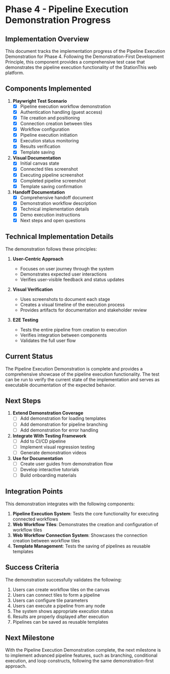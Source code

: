# Phase 4 - Pipeline Execution Demonstration Progress

## Implementation Overview

This document tracks the implementation progress of the Pipeline Execution Demonstration for Phase 4. Following the Demonstration-First Development Principle, this component provides a comprehensive test case that demonstrates the pipeline execution functionality of the StationThis web platform.

## Components Implemented

1. **Playwright Test Scenario**
   - [x] Pipeline execution workflow demonstration
   - [x] Authentication handling (guest access)
   - [x] Tile creation and positioning
   - [x] Connection creation between tiles
   - [x] Workflow configuration
   - [x] Pipeline execution initiation
   - [x] Execution status monitoring
   - [x] Results verification
   - [x] Template saving

2. **Visual Documentation**
   - [x] Initial canvas state
   - [x] Connected tiles screenshot
   - [x] Executing pipeline screenshot
   - [x] Completed pipeline screenshot
   - [x] Template saving confirmation

3. **Handoff Documentation**
   - [x] Comprehensive handoff document
   - [x] Demonstration workflow description
   - [x] Technical implementation details
   - [x] Demo execution instructions
   - [x] Next steps and open questions

## Technical Implementation Details

The demonstration follows these principles:

1. **User-Centric Approach**
   - Focuses on user journey through the system
   - Demonstrates expected user interactions
   - Verifies user-visible feedback and status updates

2. **Visual Verification**
   - Uses screenshots to document each stage
   - Creates a visual timeline of the execution process
   - Provides artifacts for documentation and stakeholder review

3. **E2E Testing**
   - Tests the entire pipeline from creation to execution
   - Verifies integration between components
   - Validates the full user flow

## Current Status

The Pipeline Execution Demonstration is complete and provides a comprehensive showcase of the pipeline execution functionality. The test can be run to verify the current state of the implementation and serves as executable documentation of the expected behavior.

## Next Steps

1. **Extend Demonstration Coverage**
   - [ ] Add demonstration for loading templates
   - [ ] Add demonstration for pipeline branching
   - [ ] Add demonstration for error handling

2. **Integrate With Testing Framework**
   - [ ] Add to CI/CD pipeline
   - [ ] Implement visual regression testing
   - [ ] Generate demonstration videos

3. **Use for Documentation**
   - [ ] Create user guides from demonstration flow
   - [ ] Develop interactive tutorials
   - [ ] Build onboarding materials

## Integration Points

This demonstration integrates with the following components:

1. **Pipeline Execution System**: Tests the core functionality for executing connected workflows
2. **Web Workflow Tiles**: Demonstrates the creation and configuration of workflow tiles
3. **Web Workflow Connection System**: Showcases the connection creation between workflow tiles
4. **Template Management**: Tests the saving of pipelines as reusable templates

## Success Criteria

The demonstration successfully validates the following:

1. Users can create workflow tiles on the canvas
2. Users can connect tiles to form a pipeline
3. Users can configure tile parameters
4. Users can execute a pipeline from any node
5. The system shows appropriate execution status
6. Results are properly displayed after execution
7. Pipelines can be saved as reusable templates

## Next Milestone

With the Pipeline Execution Demonstration complete, the next milestone is to implement advanced pipeline features, such as branching, conditional execution, and loop constructs, following the same demonstration-first approach. 
